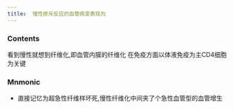 ```yaml
---
title:  慢性排斥反应的血管病变表现为
--- 
```


### Contents
 看到慢性就想到纤维化,即血管内膜的纤维化
 在免疫方面以体液免疫为主CD4细胞为关键
 
### Mnmonic
- 直接记忆为超急性纤维样坏死,慢性纤维化中间夹了个急性血管型的血管增生


